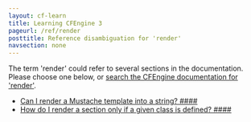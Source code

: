 ```yaml
---
layout: cf-learn
title: Learning CFEngine 3
pageurl: /ref/render
posttitle: Reference disambiguation for 'render'
navsection: none
---
```


The term 'render' could refer to several sections in the documentation. Please choose one below, or
[search the CFEngine documentation for 'render'](http://docs.cfengine.com/latest/search.html?q=render).

- [Can I render a Mustache template into a string? \#\#\#\#](http://docs.cfengine.com/latest/guide-faq.html#can-i-render-a-mustache-template-into-a-string?-####)
- [How do I render a section only if a given class is defined? \#\#\#\#](http://docs.cfengine.com/latest/guide-faq.html#how-do-i-render-a-section-only-if-a-given-class-is-defined?-####)
